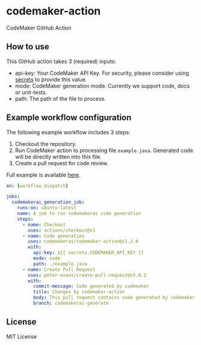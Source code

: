 # codemaker-action

CodeMaker GitHub Action

## How to use

This GitHub action takes 3 (required) inputs:

* api-key: Your CodeMaker API Key. For security, please consider using [secrets](https://docs.github.com/en/actions/security-guides/encrypted-secrets) to provide this value.  
* mode: CodeMaker generation mode. Currently we support code, docs or unit-tests.  
* path: The path of the file to process.  

## Example workflow configuration

The following example workflow includes 3 steps:

1. Checkout the repository.
2. Run CodeMaker action to processing file ```example.java```. Generated code will be directly written into this file.  
3. Create a pull request for code review.  

Full example is available [here](https://github.com/codemakerai/codemaker-action-example).  

```yml
on: [workflow_dispatch]

jobs:
  codemakerai_generation_job:
    runs-on: ubuntu-latest
    name: A job to run codemakerai code generation
    steps:
      - name: Checkout
        uses: actions/checkout@v3
      - name: Code generation
        uses: codemakerai/codemaker-action@v1.2.0
        with:
          api-key: ${{ secrets.CODEMAKER_API_KEY }}
          mode: code
          path: ./example.java
      - name: Create Pull Request
        uses: peter-evans/create-pull-request@v5.0.2
        with:
          commit-message: Code generated by codemaker
          title: Changes by codemaker-action
          body: This pull request contains code generated by codemaker.
          branch: codemakerai-generate
```

## License

MIT License